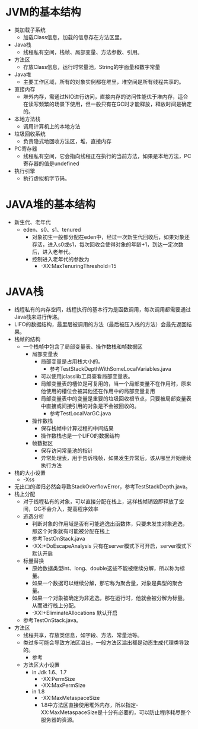 
# JVM的基本结构
- 类加载子系统
	- 加载Class信息，加载的信息存在方法区里。
- Java栈
	- 线程私有空间，栈帧、局部变量、方法参数、引用。 
- 方法区
	- 存放Class信息，运行时常量池，String的字面量和数字常量 
- Java堆
	- 主要工作区域，所有的对象实例都在堆里，堆空间是所有线程共享的。 
- 直接内存
	- 堆外内存，需通过NIO进行访问，直接内存的访问性能优于堆内存，适合在读写频繁的场景下使用，但一般只有在GC时才能释放，释放时间是确定的。
- 本地方法栈
	- 调用计算机上的本地方法 
- 垃圾回收系统
	- 负责隐式地回收方法区，堆，直接内存
- PC寄存器
	- 线程私有空间，它会指向线程正在执行的当前方法，如果是本地方法，PC寄存器的值是undefined
- 执行引擎
	- 执行虚拟机字节码。

# JAVA堆的基本结构
- 新生代、老年代  
	- eden、s0、s1、tenured
		- 对象初生一般都分配在eden中，经过一次新生代回收后，如果对象还存活，进入s0或s1，每次回收会使得对象的年龄+1，到达一定次数后，进入老年代。
		- 控制进入老年代的参数为 
			- -XX:MaxTenuringThreshold=15
	
# JAVA栈
- 线程私有的内存空间，线程执行的基本行为是函数调用，每次调用都需要通过Java栈来进行传递。
- LIFO的数据结构，最里层被调用的方法（最后被压入栈的方法）会最先返回结果。
- 栈帧的结构
	- 一个栈帧中包含了局部变量表、操作数栈和帧数据区
		- 局部变量表
			- 局部变量是占用栈大小的。
				- 参考TestStackDepthWithSomeLocalVariables.java
			- 可以使用jclasslib工具查看局部变量表。
			- 局部变量表的槽位是可复用的，当一个局部变量不在作用时，原来他使用的槽位会被其他还在作用中的局部变量复用
			- 局部变量表中的变量是重要的垃圾回收根节点，只要被局部变量表中直接或间接引用的对象是不会被回收的。
				- 参考TestLocalVarGC.java
		- 操作数栈
			- 保存栈帧中计算过程的中间结果
			- 操作数栈也是一个LIFO的数据结构
		- 帧数据区
			- 保存访问常量池的指针
			- 异常处理表，用于告诉栈帧，如果发生异常后，该从哪里开始继续执行方法
- 栈的大小设置
	- -Xss
- 无出口的递归必然会导致StackOverflowError，参考TestStackDepth.java。
- 栈上分配
	- 对于线程私有的对象，可以直接分配在栈上，这样栈帧销毁即释放了空间，GC不会介入，提高程序效率
	- 逃逸分析
		- 判断对象的作用域是否有可能逃逸出函数体，只要未发生对象逃逸，那这个对象就有可能被分配在栈上
		- 参考TestOnStack.java
		- -XX:+DoEscapeAnalysis 只有在server模式下可开启，server模式下默认开启
	- 标量替换
		- 原始数据类型int、long、double这些不能被继续分解，所以称为标量。
		- 如果一个数据可以继续分解，那它称为聚合量，对象是典型的聚合量。
		- 如果一个对象被确定为非逃逸，那在运行时，他就会被分解为标量。从而进行栈上分配。
		- -XX:+EliminateAllocations 默认开启
	- 参考TestOnStack.java。
- 方法区
	- 线程共享，存放类信息，如字段、方法、常量池等。
	- 类过多可能会导致方法区溢出，一般方法区溢出都是动态生成代理类导致的。
		- 参考
	- 方法区大小设置
		-  in Jdk 1.6、1.7
			- -XX:PermSize
			- -XX:MaxPermSize
		- in 1.8
			- -XX:MaxMetaspaceSize
			- 1.8中方法区直接使用堆外内存，所以指定-XX:MaxMetaspaceSize是十分有必要的，可以防止程序耗尽整个服务器的资源。
		

